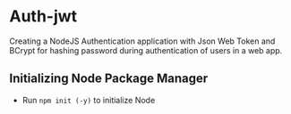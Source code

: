 # Auth-jwt
Creating a NodeJS Authentication application with Json Web Token and BCrypt for hashing password during authentication of users in a web app.

## Initializing Node Package Manager
- Run `npm init (-y)` to initialize Node
